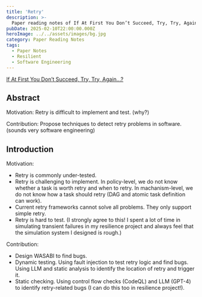 ```yaml
---
title: 'Retry'
description: >-
  Paper reading notes of If At First You Don’t Succeed, Try, Try, Again...?.
pubDate: 2025-02-10T22:00:00.000Z
heroImage: ../../assets/images/bg.jpg
category: Paper Reading Notes
tags:
  - Paper Notes
  - Resilient
  - Software Engineering
---
```


[If At First You Don’t Succeed, Try, Try, Again...?](https://www.microsoft.com/en-us/research/uploads/prod/2024/08/SOSP_2024__Detecting_Retry_Bugs_in_Software_Systems-1.pdf)

## Abstract

Motivation: Retry is difficult to implement and test. (why?)

Contribution: Propose techniques to detect retry problems in software. (sounds very software engineering)

## Introduction

Motivation:

- Retry is commonly under-tested.
- Retry is challenging to implement. In policy-level, we do not know whether a task is worth retry and when to retry. In machanism-level, we do not know how a task should retry (DAG and atomic task definition can work).
- Current retry frameworks cannot solve all problems. They only support simple retry.
- Retry is hard to test. (I strongly agree to this! I spent a lot of time in simulating transient failures in my resilience project and always feel that the simulation system I designed is rough.)

Contribution:

- Design WASABI to find bugs.
- Dynamic testing. Using fault injection to test retry logic and find bugs. Using LLM and static analysis to identify the location of retry and trigger it.
- Static checking. Using control flow checks (CodeQL) and LLM (GPT-4) to identify retry-related bugs (I can do this too in resilience project!).
